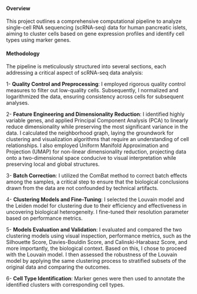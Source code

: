 #### Overview
This project outlines a comprehensive computational pipeline to analyze single-cell RNA sequencing (scRNA-seq) data for human pancreatic islets, aiming to cluster cells based on gene expression profiles and identify cell types using marker genes.

#### Methodology
The pipeline is meticulously structured into several sections, each addressing a critical aspect of scRNA-seq data analysis:

1- **Quality Control and Preprocessing**: I employed rigorous quality control measures to filter out low-quality cells. Subsequently, I normalized and logarithmized the data, ensuring consistency across cells for subsequent analyses.

2- **Feature Engineering and Dimensionality Reduction**: I identified highly variable genes, and applied Principal Component Analysis (PCA) to linearly reduce dimensionality while preserving the most significant variance in the data. I calculated the neighborhood graph, laying the groundwork for clustering and visualization algorithms that require an understanding of cell relationships. I also employed Uniform Manifold Approximation and Projection (UMAP) for non-linear dimensionality reduction, projecting data onto a two-dimensional space conducive to visual interpretation while preserving local and global structures.

3- **Batch Correction**: I utilized the ComBat method to correct batch effects among the samples, a critical step to ensure that the biological conclusions drawn from the data are not confounded by technical artifacts.

4- **Clustering Models and Fine-Tuning**: I selected the Louvain model and the Leiden model for clustering due to their efficiency and effectiveness in uncovering biological heterogeneity. I fine-tuned their resolution parameter based on performance metrics.

5- **Models Evaluation and Validation**: I evaluated and compared the two clustering models using visual inspection, performance metrics, such as the Silhouette Score, Davies-Bouldin Score, and Calinski-Harabasz Score, and more importantly, the biological context. Based on this, I chose to proceed with the Louvain model. I then assessed the robustness of the Louvain model by applying the same clustering process to stratified subsets of the original data and comparing the outcomes.

6- **Cell Type Identification**: Marker genes were then used to annotate the identified clusters with corresponding cell types.